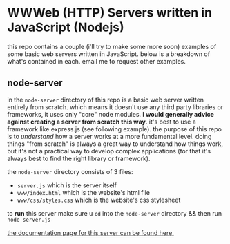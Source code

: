 # WWWeb (HTTP) Servers written in JavaScript (Nodejs)

this repo contains a couple (i'll try to make some more soon) examples of some basic web servers written in JavaScript. below is a breakdown of what's contained in each. email me to request other examples.

## node-server

in the `node-server` directory of this repo is a basic web server written entirely from scratch. which means it doesn't use any third party libraries or frameworks, it uses only "core" node modules. **I would generally advice against creating a server from scratch this way**. it's best to use a framework like express.js (see following example). the purpose of this repo is to *understand* how a server works at a more fundamental level. doing things "from scratch" is always a great way to understand how things work, but it's not a practical way to develop complex applications (for that it's always best to find the right library or framework).

the `node-server` directory consists of 3 files:
- `server.js` which is the server itself
- `www/index.html` which is the website's html file
- `www/css/styles.css` which is the website's css stylesheet

to **run** this server make sure u `cd` into the `node-server` directory && then run `node server.js`

[the documentation page for this server can be found here.](https://net-art-and-cultures.github.io/servers/docs/node-server/server.html)
